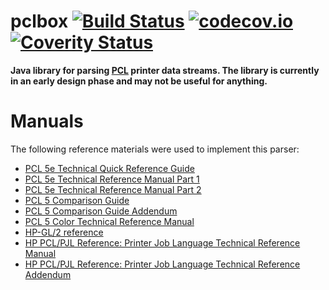 # pclbox [![Build Status](https://travis-ci.org/michaelknigge/pclbox.svg?branch=master)](https://travis-ci.org/michaelknigge/pclbox) [![codecov.io](https://codecov.io/github/michaelknigge/pclbox/coverage.svg?branch=master)](https://codecov.io/github/michaelknigge/pclbox?branch=master) [![Coverity Status](https://scan.coverity.com/projects/10949/badge.svg)](https://scan.coverity.com/projects/10949)

**Java library for parsing [PCL](https://en.wikipedia.org/wiki/Printer_Command_Language) printer data streams. The library is currently in an early design phase and may not be useful for anything.**

# Manuals
The following reference materials were used to implement this parser:

* [PCL 5e Technical Quick Reference Guide](http://h20000.www2.hp.com/bc/docs/support/SupportManual/bpl13205/bpl13205.pdf)
* [PCL 5e Technical Reference Manual Part 1](http://h20000.www2.hp.com/bc/docs/support/SupportManual/bpl13210/bpl13210.pdf)
* [PCL 5e Technical Reference Manual Part 2](http://h20000.www2.hp.com/bc/docs/support/SupportManual/bpl13211/bpl13211.pdf)
* [PCL 5 Comparison Guide](http://h20000.www2.hp.com/bc/docs/support/SupportManual/bpl13206/bpl13206.pdf)
* [PCL 5 Comparison Guide Addendum](http://h20000.www2.hp.com/bc/docs/support/SupportManual/bpl13209/bpl13209.pdf)
* [PCL 5 Color Technical Reference Manual](http://h20000.www2.hp.com/bc/docs/support/SupportManual/bpl13212/bpl13212.pdf)
* [HP-GL/2 reference](http://www.hpmuseum.net/document.php?catfile=213)
* [HP PCL/PJL Reference: Printer Job Language Technical Reference Manual](http://h20000.www2.hp.com/bc/docs/support/SupportManual/bpl13208/bpl13208.pdf)
* [HP PCL/PJL Reference: Printer Job Language Technical Reference Addendum](http://h20000.www2.hp.com/bc/docs/support/SupportManual/bpl13207/bpl13207.pdf)
